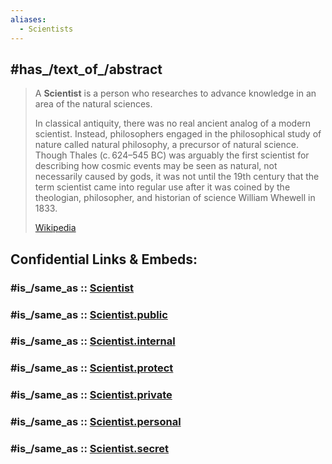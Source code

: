 ```yaml
---
aliases:
  - Scientists
---
```


## #has_/text_of_/abstract 

> A **Scientist** is a person who researches to advance knowledge in an area of the natural sciences.
>
> In classical antiquity, there was no real ancient analog of a modern scientist. Instead, philosophers engaged in the philosophical study of nature called natural philosophy, a precursor of natural science. Though Thales (c. 624–545 BC) was arguably the first scientist for describing how cosmic events may be seen as natural, not necessarily caused by gods, it was not until the 19th century that the term scientist came into regular use after it was coined by the theologian, philosopher, and historian of science William Whewell in 1833.
>
> [Wikipedia](https://en.wikipedia.org/wiki/Scientist) 


## Confidential Links & Embeds: 

### #is_/same_as :: [Scientist](/_Standards/Science/Scientist.md) 

### #is_/same_as :: [Scientist.public](/_public/Science/Scientist.public.md) 

### #is_/same_as :: [Scientist.internal](/_internal/Science/Scientist.internal.md) 

### #is_/same_as :: [Scientist.protect](/_protect/Science/Scientist.protect.md) 

### #is_/same_as :: [Scientist.private](/_private/Science/Scientist.private.md) 

### #is_/same_as :: [Scientist.personal](/_personal/Science/Scientist.personal.md) 

### #is_/same_as :: [Scientist.secret](/_secret/Science/Scientist.secret.md)

